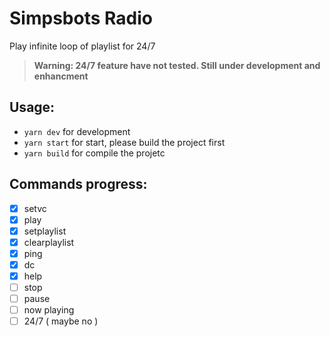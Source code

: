 # Simpsbots Radio

Play infinite loop of playlist for 24/7

> __**Warning: 24/7 feature have not tested. Still under development and enhancment**__

## Usage:
* ``yarn dev`` for development <br>
* ``yarn start`` for start, please build the project first<br>
* ``yarn build`` for compile the projetc<br>

## Commands progress:
* [x] setvc
* [x] play
* [x] setplaylist
* [x] clearplaylist
* [x] ping
* [x] dc
* [x] help
* [ ] stop
* [ ] pause
* [ ] now playing
* [ ] 24/7 ( maybe no )
